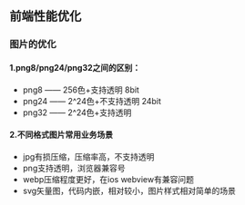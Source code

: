 <h2 aligin="center">前端性能优化</h2>

### 图片的优化
#### 1.png8/png24/png32之间的区别：
- png8 —— 256色+支持透明  8bit
- png24 —— 2^24色+不支持透明 24bit
- png32 —— 2^24色+支持透明

#### 2.不同格式图片常用业务场景
- jpg有损压缩，压缩率高，不支持透明
- png支持透明，浏览器兼容号
- webp压缩程度更好，在ios webview有兼容问题
- svg矢量图，代码内嵌，相对较小，图片样式相对简单的场景
